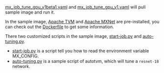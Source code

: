 [mx_job_tune_gpu_v1beta1.yaml](mx_job_tune_gpu_v1beta1.yaml) and [mx_job_tune_gpu_v1.yaml](mx_job_tune_gpu_v1.yaml) will pull sample image and run it.

In the sample image, [Apache TVM](https://tvm.apache.org/) and [Apache MXNet](https://mxnet.apache.org/) are pre-installed, you can check out the [Dockerfile](Dockerfile) to get some information.

There two customized scripts in the sample image, [start-job.py](start-job.py) and [auto-tuning.py](auto-tuning.py).
* [start-job.py](start-job.py) is a script tell you how to read the environment variable MX_CONFIG.
* [auto-tuning.py](auto-tuning.py) is a sample script of autotvm, which will tune a `resnet-18` network.
